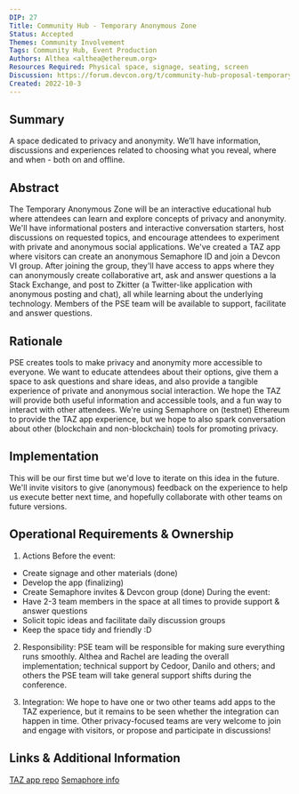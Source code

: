 ```yaml
---
DIP: 27
Title: Community Hub - Temporary Anonymous Zone
Status: Accepted
Themes: Community Involvement
Tags: Community Hub, Event Production
Authors: Althea <althea@ethereum.org>
Resources Required: Physical space, signage, seating, screen
Discussion: https://forum.devcon.org/t/community-hub-proposal-temporary-anonymous-zone/567
Created: 2022-10-3
---
```


## Summary
A space dedicated to privacy and anonymity. We’ll have information, discussions and experiences related to choosing what you reveal, 
where and when - both on and offline.

## Abstract
The Temporary Anonymous Zone will be an interactive educational hub where attendees can learn and explore concepts of privacy and anonymity. 
We'll have informational posters and interactive conversation starters, host discussions on requested topics, and encourage attendees to experiment 
with private and anonymous social applications. We've created a TAZ app where visitors can create an anonymous Semaphore ID and join a Devcon VI group. 
After joining the group, they'll have access to apps where they can anonymously create collaborative art, ask and answer questions a la Stack Exchange, 
and post to Zkitter (a Twitter-like application with anonymous posting and chat), all while learning about the underlying technology. Members of the PSE team will be available to support, facilitate and answer questions.

## Rationale
PSE creates tools to make privacy and anonymity more accessible to everyone. We want to educate attendees about their options, give them 
a space to ask questions and share ideas, and also provide a tangible experience of private and anonymous social interaction. We hope the TAZ will provide both useful information and accessible tools, and a fun way to interact with other attendees. We're using Semaphore on (testnet) Ethereum to provide the TAZ app experience, but we hope to also spark conversation about other (blockchain and non-blockchain) tools for promoting privacy. 

## Implementation
This will be our first time but we'd love to iterate on this idea in the future. We'll invite visitors to give (anonymous) feedback on the experience to help us execute better next time, and hopefully collaborate with other teams on future versions.

## Operational Requirements & Ownership
1. Actions
Before the event:
 - Create signage and other materials (done)
 - Develop the app (finalizing)
 - Create Semaphore invites & Devcon group (done)
During the event:
- Have 2-3 team members in the space at all times to provide support & answer questions
- Solicit topic ideas and facilitate daily discussion groups
- Keep the space tidy and friendly :D

2. Responsibility: PSE team will be responsible for making sure everything runs smoothly. Althea and Rachel are leading the overall implementation; 
technical support by Cedoor, Danilo and others; and others the PSE team will take general support shifts during the conference.

3. Integration: We hope to have one or two other teams add apps to the TAZ experience, but it remains to be seen whether the integration can happen in time. Other privacy-focused teams are very welcome to join and engage with visitors, or propose and participate in discussions!

## Links & Additional Information
[TAZ app repo](https://github.com/semaphore-protocol/taz-apps)
[Semaphore info](https://semaphore.appliedzkp.org/)
